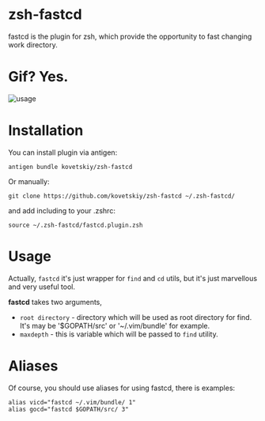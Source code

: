 # zsh-fastcd

fastcd is the plugin for zsh, which provide the opportunity to fast changing
work directory.

# Gif? Yes.

![usage](https://cloud.githubusercontent.com/assets/8445924/8023230/05717656-0cf1-11e5-8be4-a7899469e718.gif)

# Installation
You can install plugin via antigen:
```
antigen bundle kovetskiy/zsh-fastcd
```

Or manually:

```
git clone https://github.com/kovetskiy/zsh-fastcd ~/.zsh-fastcd/
```

and add including to your .zshrc:

```
source ~/.zsh-fastcd/fastcd.plugin.zsh
```

# Usage
Actually, `fastcd` it's just wrapper for `find` and `cd` utils, but it's
just marvellous and very useful tool.

**fastcd** takes two arguments,
- `root directory` - directory which will be used as root directory for find.
    It's may be '$GOPATH/src' or '~/.vim/bundle' for example.
- `maxdepth` - this is variable which will be passed to `find` utility.

# Aliases

Of course, you should use aliases for using fastcd, there is examples:
```
alias vicd="fastcd ~/.vim/bundle/ 1"
alias gocd="fastcd $GOPATH/src/ 3"
```
